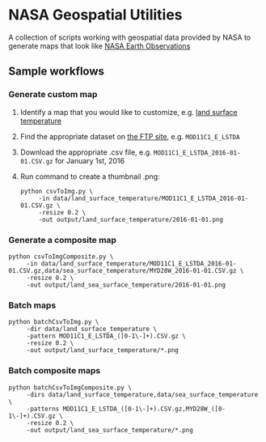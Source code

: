 # NASA Geospatial Utilities

A collection of scripts working with geospatial data provided by NASA to generate maps that look like [NASA Earth Observations](https://neo.sci.gsfc.nasa.gov/)

## Sample workflows

### Generate custom  map

1. Identify a map that you would like to customize, e.g. [land surface temperature](https://neo.sci.gsfc.nasa.gov/view.php?datasetId=MOD11C1_E_LSTDA&year=2016)
2. Find the appropriate dataset on [the FTP site](ftp://neoftp.sci.gsfc.nasa.gov/csv/), e.g. `MOD11C1_E_LSTDA`
3. Download the appropriate .csv file, e.g. `MOD11C1_E_LSTDA_2016-01-01.CSV.gz` for January 1st, 2016
4. Run command to create a thumbnail .png:

   ```
   python csvToImg.py \
        -in data/land_surface_temperature/MOD11C1_E_LSTDA_2016-01-01.CSV.gz \
        -resize 0.2 \
        -out output/land_surface_temperature/2016-01-01.png
   ```

### Generate a composite map

```
python csvToImgComposite.py \
     -in data/land_surface_temperature/MOD11C1_E_LSTDA_2016-01-01.CSV.gz,data/sea_surface_temperature/MYD28W_2016-01-01.CSV.gz \
     -resize 0.2 \
     -out output/land_sea_surface_temperature/2016-01-01.png
```

### Batch maps

```
python batchCsvToImg.py \
     -dir data/land_surface_temperature \
     -pattern MOD11C1_E_LSTDA_([0-1\-]+).CSV.gz \
     -resize 0.2 \
     -out output/land_surface_temperature/*.png
```

### Batch composite maps

```
python batchCsvToImgComposite.py \
     -dirs data/land_surface_temperature,data/sea_surface_temperature \
     -patterns MOD11C1_E_LSTDA_([0-1\-]+).CSV.gz,MYD28W_([0-1\-]+).CSV.gz \
     -resize 0.2 \
     -out output/land_sea_surface_temperature/*.png
```
